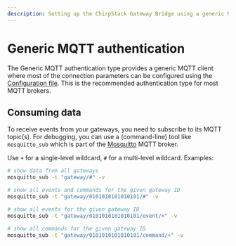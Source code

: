 ```yaml
---
description: Setting up the ChirpStack Gateway Bridge using a generic MQTT broker.
---
```


# Generic MQTT authentication

The Generic MQTT authentication type provides a generic MQTT client where most
of the connection parameters can be configured using the
[Configuration file](../install/config.md). This is the
recommended authentication type for most MQTT brokers.

## Consuming data

To receive events from your gateways, you need to subscribe to its MQTT topic(s).
For debugging, you can use a (command-line) tool like `mosquitto_sub`
which is part of the [Mosquitto](http://mosquitto.org/) MQTT broker.

Use ``+`` for a single-level wildcard, ``#`` for a multi-level wildcard.
Examples:

```bash
# show data from all gateways 
mosquitto_sub -t "gateway/#" -v

# show all events and commands for the given gateway ID
mosquitto_sub -t "gateway/0101010101010101/#" -v

# show all events for the given gateway ID
mosquitto_sub -t "gateway/0101010101010101/event/+" -v

# show all commands for the given gateway ID
mosquitto_sub -t "gateway/0101010101010101/command/+" -v
```
